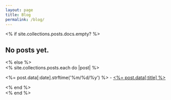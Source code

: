 ```yaml
---
layout: page
title: Blog
permalink: /blog/
---
```


<% if site.collections.posts.docs.empty? %>
  <h2>No posts yet.</h2>
<% else %>
  <section id="posts-list">
    <% site.collections.posts.each do |post| %>
      <p>
        <%= post.data[:date].strftime('%m/%d/%y') %> - <a href="<%= post.url %>"><%= post.data[:title] %></a>
      </p>
    <% end %>
  </section>
<% end %>
